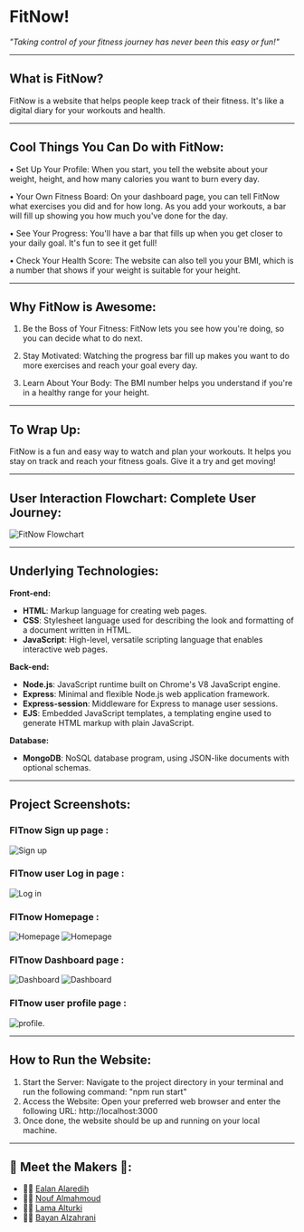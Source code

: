 # FitNow!
*"Taking control of your fitness journey has never been this easy or fun!"*
***

## What is FitNow?
FitNow is a website that helps people keep track of their fitness. It's like a digital 
diary for your workouts and health.
***
## Cool Things You Can Do with FitNow:
• Set Up Your Profile: When you start, you tell the website about your weight, height, and how many calories you want to burn every day.

• Your Own Fitness Board: On your dashboard page, you can tell FitNow what exercises you did and for how long. As you add your workouts, a bar will fill up showing you how much you've done for the day.

• See Your Progress: You'll have a bar that fills up when you get closer to your daily goal. It's fun to see it get full!

• Check Your Health Score: The website can also tell you your BMI, which is a number that shows if your weight is suitable for your height.
***
## Why FitNow is Awesome:
1. Be the Boss of Your Fitness: FitNow lets you see how you're doing, so you can decide what to do next.
   
2. Stay Motivated: Watching the progress bar fill up makes you want to do more exercises and reach your goal every day.
   
3. Learn About Your Body: The BMI number helps you understand if you're in a healthy range for your height.
***
## To Wrap Up:
FitNow is a fun and easy way to watch and plan your workouts. It helps you stay on track and reach your fitness goals. Give it a try and get moving!
***
## User Interaction Flowchart: Complete User Journey:
![FitNow Flowchart](./flowchart_fitnow.jpg)
***
## Underlying Technologies:

**Front-end:**
- **HTML**: Markup language for creating web pages.
- **CSS**: Stylesheet language used for describing the look and formatting of a document written in HTML.
- **JavaScript**: High-level, versatile scripting language that enables interactive web pages.

**Back-end:**
- **Node.js**: JavaScript runtime built on Chrome's V8 JavaScript engine.
- **Express**: Minimal and flexible Node.js web application framework.
- **Express-session**: Middleware for Express to manage user sessions.
- **EJS**: Embedded JavaScript templates, a templating engine used to generate HTML markup with plain JavaScript.

**Database:**
- **MongoDB**: NoSQL database program, using JSON-like documents with optional schemas.
***
## Project Screenshots:

### FITnow Sign up page :
<img src="./sign up.png" alt="Sign up">

### FITnow user Log in page :
<img src="./log in.png" alt="Log in">

### FITnow Homepage :
<img src="./main 1.png" alt="Homepage">
<img src="./main 2.png" alt="Homepage">

### FITnow Dashboard page :
<img src="./dach 1.png" alt="Dashboard">
<img src="./dash 2.png" alt="Dashboard">

### FITnow user profile page :
<img src="./profile .png" alt="profile">.
***

## How to Run the Website:
1. Start the Server:
Navigate to the project directory in your terminal and run the following command:
"npm run start"
2. Access the Website:
Open your preferred web browser and enter the following URL:
http://localhost:3000
3. Once done, the website should be up and running on your local machine.
***
## 🌟 Meet the Makers 🌟:
- 👩‍💻 [Ealan Alaredih](https://github.com/ealan-01)
- 👨‍💻 [Nouf Almahmoud](https://github.com/Nouf_SM)
- 👨‍💻 [Lama Alturki](https://github.com/Lamaturki1)
- 👨‍💻 [Bayan Alzahrani](https://github.com/BayanAli2)





  



